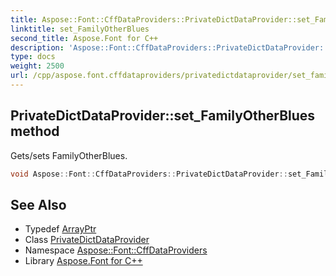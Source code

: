 ```yaml
---
title: Aspose::Font::CffDataProviders::PrivateDictDataProvider::set_FamilyOtherBlues method
linktitle: set_FamilyOtherBlues
second_title: Aspose.Font for C++
description: 'Aspose::Font::CffDataProviders::PrivateDictDataProvider::set_FamilyOtherBlues method. Gets/sets FamilyOtherBlues in C++.'
type: docs
weight: 2500
url: /cpp/aspose.font.cffdataproviders/privatedictdataprovider/set_familyotherblues/
---
```

## PrivateDictDataProvider::set_FamilyOtherBlues method


Gets/sets FamilyOtherBlues.

```cpp
void Aspose::Font::CffDataProviders::PrivateDictDataProvider::set_FamilyOtherBlues(System::ArrayPtr<int32_t> value)
```

## See Also

* Typedef [ArrayPtr](../../../system/arrayptr/)
* Class [PrivateDictDataProvider](../)
* Namespace [Aspose::Font::CffDataProviders](../../)
* Library [Aspose.Font for C++](../../../)
